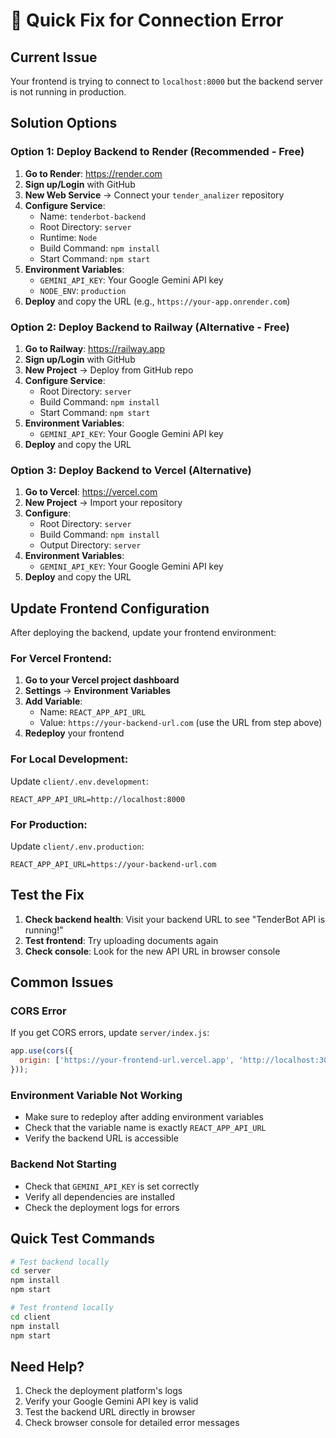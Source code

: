 # 🚨 Quick Fix for Connection Error

## Current Issue
Your frontend is trying to connect to `localhost:8000` but the backend server is not running in production.

## Solution Options

### Option 1: Deploy Backend to Render (Recommended - Free)

1. **Go to Render**: https://render.com
2. **Sign up/Login** with GitHub
3. **New Web Service** → Connect your `tender_analizer` repository
4. **Configure Service**:
   - Name: `tenderbot-backend`
   - Root Directory: `server`
   - Runtime: `Node`
   - Build Command: `npm install`
   - Start Command: `npm start`
5. **Environment Variables**:
   - `GEMINI_API_KEY`: Your Google Gemini API key
   - `NODE_ENV`: `production`
6. **Deploy** and copy the URL (e.g., `https://your-app.onrender.com`)

### Option 2: Deploy Backend to Railway (Alternative - Free)

1. **Go to Railway**: https://railway.app
2. **Sign up/Login** with GitHub
3. **New Project** → Deploy from GitHub repo
4. **Configure Service**:
   - Root Directory: `server`
   - Build Command: `npm install`
   - Start Command: `npm start`
5. **Environment Variables**:
   - `GEMINI_API_KEY`: Your Google Gemini API key
6. **Deploy** and copy the URL

### Option 3: Deploy Backend to Vercel (Alternative)

1. **Go to Vercel**: https://vercel.com
2. **New Project** → Import your repository
3. **Configure**:
   - Root Directory: `server`
   - Build Command: `npm install`
   - Output Directory: `server`
4. **Environment Variables**:
   - `GEMINI_API_KEY`: Your Google Gemini API key
5. **Deploy** and copy the URL

## Update Frontend Configuration

After deploying the backend, update your frontend environment:

### For Vercel Frontend:

1. **Go to your Vercel project dashboard**
2. **Settings** → **Environment Variables**
3. **Add Variable**:
   - Name: `REACT_APP_API_URL`
   - Value: `https://your-backend-url.com` (use the URL from step above)
4. **Redeploy** your frontend

### For Local Development:

Update `client/.env.development`:
```env
REACT_APP_API_URL=http://localhost:8000
```

### For Production:

Update `client/.env.production`:
```env
REACT_APP_API_URL=https://your-backend-url.com
```

## Test the Fix

1. **Check backend health**: Visit your backend URL to see "TenderBot API is running!"
2. **Test frontend**: Try uploading documents again
3. **Check console**: Look for the new API URL in browser console

## Common Issues

### CORS Error
If you get CORS errors, update `server/index.js`:
```javascript
app.use(cors({
  origin: ['https://your-frontend-url.vercel.app', 'http://localhost:3000']
}));
```

### Environment Variable Not Working
- Make sure to redeploy after adding environment variables
- Check that the variable name is exactly `REACT_APP_API_URL`
- Verify the backend URL is accessible

### Backend Not Starting
- Check that `GEMINI_API_KEY` is set correctly
- Verify all dependencies are installed
- Check the deployment logs for errors

## Quick Test Commands

```bash
# Test backend locally
cd server
npm install
npm start

# Test frontend locally
cd client
npm install
npm start
```

## Need Help?

1. Check the deployment platform's logs
2. Verify your Google Gemini API key is valid
3. Test the backend URL directly in browser
4. Check browser console for detailed error messages 